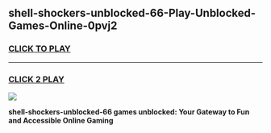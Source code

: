 
## shell-shockers-unblocked-66-Play-Unblocked-Games-Online-0pvj2
<h3>
<a href="https://premium76.site?title=shell-shockers-unblocked-66&ref=25A">CLICK TO PLAY</a></h3>
<hr>

<h3>
<a href="https://premium76.site?title=shell-shockers-unblocked-66&ref=25A">CLICK 2 PLAY</a>
  
</h3>

<a href="https://premium76.site?title=shell-shockers-unblocked-66&ref=25A"><img src="https://clearcache.store/games.png"></a>


**shell-shockers-unblocked-66 games unblocked: Your Gateway to Fun and Accessible Online Gaming**
